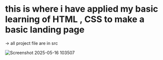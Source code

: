 # this is where i have applied my basic learning of HTML , CSS to make a basic landing page
-> all project file are in src 

![Screenshot 2025-05-16 103507](https://github.com/user-attachments/assets/cef624db-eec3-40a8-9247-76b81c35415b)
